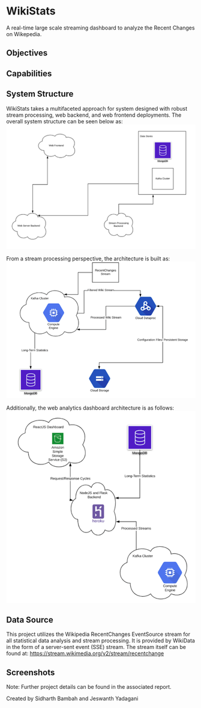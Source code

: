 # WikiStats
A real-time large scale streaming dashboard to analyze the Recent Changes on Wikepedia.

## Objectives

## Capabilities

## System Structure

WikiStats takes a multifaceted approach for system designed with robust stream processing,
web backend, and web frontend deployments.
The overall system structure can be seen below as:
<br>
<img src="https://github.com/SidBambah/WikiStats/blob/master/images/architecture/system_architecture.PNG?raw=true"></img>

From a stream processing perspective, the architecture is built as:
<br>
<img src="https://github.com/SidBambah/WikiStats/blob/master/images/architecture/stream_architecture.PNG?raw=true"></img>

Additionally, the web analytics dashboard architecture is as follows:
<br>
<img src="https://github.com/SidBambah/WikiStats/blob/master/images/architecture/web_architecture.PNG?raw=true"></img>

## Data Source

This project utilizes the Wikipedia RecentChanges EventSource stream for all statistical
data analysis and stream processing. It is provided by WikiData in the form of a server-sent
event (SSE) stream.
The stream itself can be found at: https://stream.wikimedia.org/v2/stream/recentchange

## Screenshots
Note: Further project details can be found in the associated report.

Created by Sidharth Bambah and Jeswanth Yadagani

